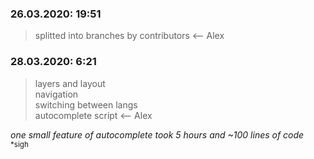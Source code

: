 ### 26.03.2020: 19:51
>splitted into branches by contributors <-- Alex

### 28.03.2020: 6:21
> layers and layout   
> navigation  
> switching between langs  
> autocomplete script  <-- Alex

_one small feature of autocomplete took 5 hours and ~100 lines of code_   
<sub> *sigh</sub>
